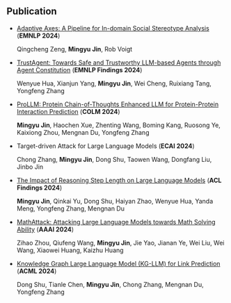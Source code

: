 ## Publication
- [Adaptive Axes: A Pipeline for In-domain Social Stereotype Analysis](https://aclanthology.org/2024.emnlp-main.872/) (**EMNLP 2024**)

  Qingcheng Zeng, **Mingyu Jin**, Rob Voigt
  
- [TrustAgent: Towards Safe and Trustworthy LLM-based Agents through Agent Constitution](https://arxiv.org/abs/2402.01586) (**EMNLP Findings 2024**)

  Wenyue Hua, Xianjun Yang, **Mingyu Jin**, Wei Cheng, Ruixiang Tang, Yongfeng Zhang
  
- [ProLLM: Protein Chain-of-Thoughts Enhanced LLM for Protein-Protein Interaction Prediction](https://www.biorxiv.org/content/10.1101/2024.04.18.590025v1) (**COLM 2024**)

  **Mingyu Jin**, Haochen Xue, Zhenting Wang, Boming Kang, Ruosong Ye, Kaixiong Zhou, Mengnan Du, Yongfeng Zhang
  
- Target-driven Attack for Large Language Models (**ECAI 2024**)

  Chong Zhang, **Mingyu Jin**, Dong Shu, Taowen Wang, Dongfang Liu, Jinbo Jin

- [The Impact of Reasoning Step Length on Large Language Models](https://arxiv.org/abs/2401.04925) (**ACL Findings 2024**) 

  **Mingyu Jin**, Qinkai Yu, Dong Shu, Haiyan Zhao, Wenyue Hua, Yanda Meng, Yongfeng Zhang, Mengnan Du

- [MathAttack: Attacking Large Language Models towards Math Solving Ability](https://ojs.aaai.org/index.php/AAAI/article/view/29949) (**AAAI 2024**)

  Zihao Zhou, Qiufeng Wang, **Mingyu Jin**, Jie Yao, Jianan Ye, Wei Liu, Wei Wang, Xiaowei Huang, Kaizhu Huang

- [Knowledge Graph Large Language Model (KG-LLM) for Link Prediction](https://arxiv.org/abs/2403.07311) (**ACML 2024**)

  Dong Shu, Tianle Chen, **Mingyu Jin**, Chong Zhang, Mengnan Du, Yongfeng Zhang
